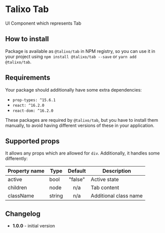 # Talixo Tab

UI Component which represents Tab

## How to install

Package is available as `@talixo/tab` in NPM registry, so you can use it in your project
using `npm install @talixo/tab --save` or `yarn add @talixo/tab`.

## Requirements

Your package should additionally have some extra dependencies:

- `prop-types: ^15.6.1`
- `react: ^16.2.0`
- `react-dom: ^16.2.0`

These packages are required by `@talixo/tab`, but you have to install them manually,
to avoid having different versions of these in your application.

## Supported props

It allows any props which are allowed for `div`. Additionally, it handles some differently:

Property name | Type      | Default | Description
--------------|-----------|:-------:|--------------------------------
active        |	bool      |	"false"	| Active state
children      |	node      | n/a     | Tab content
className     |	string    | n/a     | Additional class name

## Changelog

- **1.0.0** - initial version
